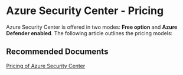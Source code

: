 <properties
    pageTitle="Azure Security Center - Pricing"
    description="Azure Security Center - Pricing"
    service="microsoft.billing"
    resource="billing"
    authors="v-miegge"
    ms.author="kawilson"
    selfHelpType="generic"
    supportTopicIds="32749433"
    resourceTags=""
    productPesIds="15947"
    ownershipId="ASMS_Billing"
    cloudEnvironments="public, Fairfax, usnat, ussec"
    articleId="a9c48bfc-a942-4af3-a784-ad336fc50dc9"
/>

# Azure Security Center - Pricing

Azure Security Center is offered in two modes: **Free option** and **Azure Defender enabled**.  The following article outlines the pricing models:

## **Recommended Documents**

[Pricing of Azure Security Center](https://docs.microsoft.com/azure/security-center/security-center-pricing)
